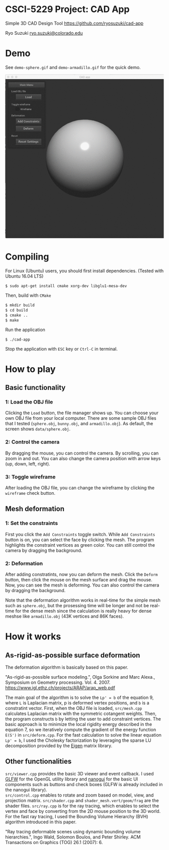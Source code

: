 # CSCI-5229 Project: CAD App
Simple 3D CAD Design Tool
https://github.com/ryosuzuki/cad-app

Ryo Suzuki
ryo.suzuki@colorado.edu

# Demo 
See `demo-sphere.gif` and `demo-armadillo.gif` for the quick demo.

![](demo-sphere.gif)

# Compiling

For Linux (Ubuntu) users, you should first install dependencies. (Tested with Ubuntu 16.04 LTS)

```
$ sudo apt-get install cmake xorg-dev libglu1-mesa-dev
```

Then, build with `CMake`

```
$ mkdir build
$ cd build
$ cmake ..
$ make
```

Run the application

```
$ ./cad-app
```

Stop the application with `ESC` key or `Ctrl-C` in terminal.


# How to play

## Basic functionality
### 1: Load the OBJ file 
Clicking the `Load` button, the file manager shows up. You can choose your own OBJ file from your local computer. 
There are some sample OBJ files that I tested (`sphere.obj`, `bunny.obj`, and `armadillo.obj`). 
As default, the screen shows `data/sphere.obj`.

### 2: Control the camera
By dragging the mouse, you can control the camera. By scrolling, you can zoom in and out.
You can also change the camera position with arrow keys (up, down, left, right).

### 3: Toggle wireframe
After loading the OBJ file, you can change the wireframe by clicking the `wireframe` check button.

## Mesh deformation 
### 1: Set the constraints
First you click the `Add Constraints` toggle switch. 
While `Add Constraints` button is on, you can select the face by clicking the mesh. 
The program highlights the constraint vertices as green color. 
You can still control the camera by dragging the background. 

### 2: Deformation 
After adding constratints, now you can deform the mesh. 
Click the `Deform` button, then click the mouse on the mesh surface and drag the mouse. 
Now, you can see the mesh is deforming.
You can also control the camera by dragging the background. 

Note that the deformation algorithm works in real-time for the simple mesh such as `sphere.obj`, but the prosessing time will be longer and not be real-time for the dense mesh since the calculation is really heavy for dense meshse like `armadillo.obj` (43K vertices and 86K faces).

# How it works 
## As-rigid-as-possible surface deformation
The deformation algorithm is basically based on this paper.  

"As-rigid-as-possible surface modeling.", Olga Sorkine and Marc Alexa., Symposium on Geometry processing. Vol. 4. 2007.
https://www.igl.ethz.ch/projects/ARAP/arap_web.pdf

The main goal of the algorithm is to solve the `Lp' = b` of the equation 9, where `L` is Laplacian matrix, p is deformed vertex positions, and `b` is a constratint vector.
First, when the OBJ file is loaded, `src/mesh.cpp` calculates Laplacian matrix with the symmetric cotangent weights.
Then, the program constructs `b` by letting the user to add constraint vertices. 
The basic approach is to minimize the local rigidity energy described in the equation 7, so we iteratively compute the gradient of the energy function `E(S')` in `src/deform.cpp`. 
For the fast calculation to solve the linear equation `Lp' = b`, I used the Cholesky factorization by leveraging the sparse LU decomposition provided by the [Eigen](https://eigen.tuxfamily.org/) matrix library.

## Other functionalities 
`src/viewer.cpp` provides the basic 3D viewer and event callback. I used [GLFW](https://github.com/glfw/glfw) for the OpenGL utility library and [nanogui](https://github.com/wjakob/nanogui) for the basic UI components such as buttons and check boxes (GLFW is already included in the nanogui library).  
`src/control.cpp` enables to rotate and zoom based on model, view, and projection matrix. 
`src/shader.cpp` and `shader_mesh.vert/geom/frag` are the shader files. 
`src/ray.cpp` is for the ray tracing, which enables to select the vertex and face by converting from the 2D mouse position to the 3D world. For the fast ray tracing, I used the Bounding Volume Hierarchy (BVH) algorithm introduced in this paper.

"Ray tracing deformable scenes using dynamic bounding volume hierarchies.", Ingo Wald, Solomon Boulos, and Peter Shirley.  ACM Transactions on Graphics (TOG) 26.1 (2007): 6.


